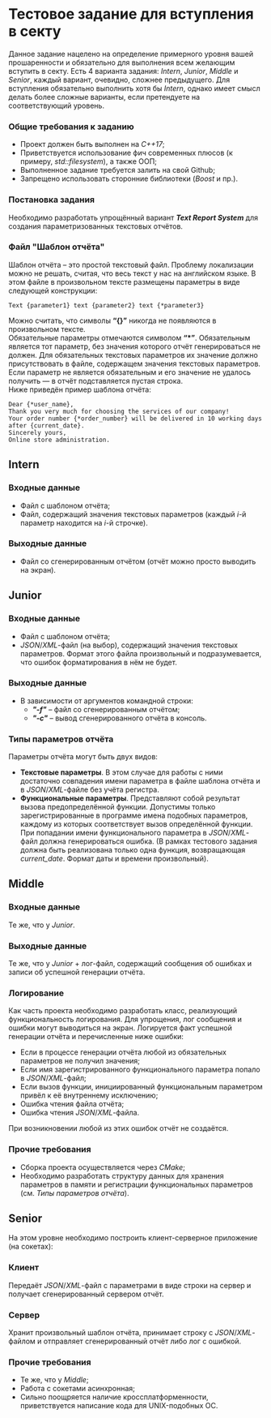# Тестовое задание для вступления в секту

Данное задание нацелено на определение примерного уровня вашей прошаренности и обязательно для выполнения всем желающим вступить в секту. Есть 4 варианта задания: *Intern*, *Junior*, *Middle* и *Senior*, каждый вариант, очевидно, сложнее предыдущего. Для вступления обязательно выполнить хотя бы *Intern*, однако имеет смысл делать более сложные варианты, если претендуете на соответствующий уровень.

### Общие требования к заданию

- Проект должен быть выполнен на *C++17*;
- Приветствуется использование фич современных плюсов (к примеру, *std::filesystem*), а также ООП;
- Выполненное задание требуется залить на свой Github;
- Запрещено использовать сторонние библиотеки (*Boost* и пр.).

### Постановка задания

Необходимо разработать упрощённый вариант ***Text Report System*** для создания параметризованных текстовых отчётов.

### Файл "Шаблон отчёта"

Шаблон отчёта – это простой текстовый файл. Проблему локализации можно не решать, считая, что весь текст у нас на английском языке. В этом файле в произвольном тексте размещены параметры в виде следующей конструкции:

```
Text {parameter1} text {parameter2} text {*parameter3}
```

Можно считать, что символы **“{}”** никогда не появляются в произвольном тексте.\
Обязательные параметры отмечаются символом **“\*”**. Обязательным является тот параметр, без значения которого отчёт генерироваться не должен. Для обязательных текстовых параметров их значение должно присутствовать в файле, содержащем значения текстовых параметров. Если параметр не является обязательным и его значение не удалось получить — в отчёт подставляется пустая строка.\
Ниже приведён пример шаблона отчёта:

```
Dear {*user_name},
Thank you very much for choosing the services of our company!
Your order number {*order_number} will be delivered in 10 working days after {current_date}.
Sincerely yours,
Online store administration.
```

## Intern

### Входные данные

- Файл с шаблоном отчёта;
- Файл, содержащий значения текстовых параметров (каждый *i*-й параметр находится на *i*-й строчке).

### Выходные данные

- Файл со сгенерированным отчётом (отчёт можно просто выводить на экран).

## Junior

### Входные данные

- Файл с шаблоном отчёта;
- *JSON*/*XML*-файл (на выбор), содержащий значения текстовых параметров. Формат этого файла произвольный и подразумевается, что ошибок форматирования в нём не будет.

### Выходные данные

- В зависимости от аргументов командной строки:
  - ***"-f"*** – файл со сгенерированным отчётом;
  - ***"-c"*** – вывод сгенерированного отчёта в консоль.
  
### Типы параметров отчёта

Параметры отчёта могут быть двух видов:
- **Текстовые параметры**. В этом случае для работы с ними достаточно совпадения имени параметра в файле шаблона отчёта и в *JSON*/*XML*-файле без учёта регистра.
- **Функциональные параметры**. Представляют собой результат вызова предопределённой функции. Допустимы только зарегистрированные в программе имена подобных параметров, каждому из которых соответствует вызов определённой функции. При попадании имени функционального параметра в *JSON*/*XML*-файл должна генерироваться ошибка. (В рамках тестового задания должна быть реализована только одна функция, возвращающая *current_date*. Формат даты и времени произвольный).

## Middle

### Входные данные

Те же, что у *Junior*.

### Выходные данные

Те же, что у *Junior* + лог-файл, содержащий сообщения об ошибках и записи об успешной генерации отчёта.

### Логирование

Как часть проекта необходимо разработать класс, реализующий функциональность логирования. Для упрощения, лог сообщения и ошибки могут выводиться на экран. Логируется факт успешной генерации отчёта и перечисленные ниже ошибки:
- Если в процессе генерации отчёта любой из обязательных параметров не получил значения;
- Если имя зарегистрированного функционального параметра попало в *JSON*/*XML*-файл;
- Если вызов функции, инициированный функциональным параметром привёл к её внутреннему исключению;
- Ошибка чтения файла отчёта;
- Ошибка чтения *JSON*/*XML*-файла.

При возникновении любой из этих ошибок отчёт не создаётся.

### Прочие требования

- Сборка проекта осуществляется через *CMake*;
- Необходимо разработать структуру данных для хранения параметров в памяти и регистрации функциональных параметров (см. *Типы параметров отчёта*).

## Senior

На этом уровне необходимо построить клиент-серверное приложение (на сокетах):

### Клиент

Передаёт *JSON*/*XML*-файл с параметрами в виде строки на сервер и получает сгенерированный сервером отчёт.

### Сервер

Хранит произвольный шаблон отчёта, принимает строку с *JSON*/*XML*-файлом и отправляет сгенерированный отчёт либо лог с ошибкой.

### Прочие требования

- Те же, что у *Middle*;
- Работа с сокетами асинхронная;
- Сильно поощряется наличие кроссплатформенности, приветствуется написание кода для UNIX-подобных ОС.
